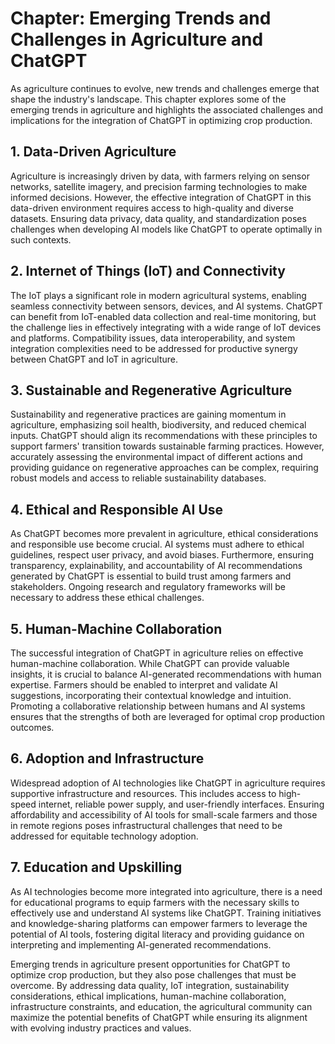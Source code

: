 Chapter: Emerging Trends and Challenges in Agriculture and ChatGPT
==================================================================

As agriculture continues to evolve, new trends and challenges emerge that shape the industry's landscape. This chapter explores some of the emerging trends in agriculture and highlights the associated challenges and implications for the integration of ChatGPT in optimizing crop production.

**1. Data-Driven Agriculture**
------------------------------

Agriculture is increasingly driven by data, with farmers relying on sensor networks, satellite imagery, and precision farming technologies to make informed decisions. However, the effective integration of ChatGPT in this data-driven environment requires access to high-quality and diverse datasets. Ensuring data privacy, data quality, and standardization poses challenges when developing AI models like ChatGPT to operate optimally in such contexts.

**2. Internet of Things (IoT) and Connectivity**
------------------------------------------------

The IoT plays a significant role in modern agricultural systems, enabling seamless connectivity between sensors, devices, and AI systems. ChatGPT can benefit from IoT-enabled data collection and real-time monitoring, but the challenge lies in effectively integrating with a wide range of IoT devices and platforms. Compatibility issues, data interoperability, and system integration complexities need to be addressed for productive synergy between ChatGPT and IoT in agriculture.

**3. Sustainable and Regenerative Agriculture**
-----------------------------------------------

Sustainability and regenerative practices are gaining momentum in agriculture, emphasizing soil health, biodiversity, and reduced chemical inputs. ChatGPT should align its recommendations with these principles to support farmers' transition towards sustainable farming practices. However, accurately assessing the environmental impact of different actions and providing guidance on regenerative approaches can be complex, requiring robust models and access to reliable sustainability databases.

**4. Ethical and Responsible AI Use**
-------------------------------------

As ChatGPT becomes more prevalent in agriculture, ethical considerations and responsible use become crucial. AI systems must adhere to ethical guidelines, respect user privacy, and avoid biases. Furthermore, ensuring transparency, explainability, and accountability of AI recommendations generated by ChatGPT is essential to build trust among farmers and stakeholders. Ongoing research and regulatory frameworks will be necessary to address these ethical challenges.

**5. Human-Machine Collaboration**
----------------------------------

The successful integration of ChatGPT in agriculture relies on effective human-machine collaboration. While ChatGPT can provide valuable insights, it is crucial to balance AI-generated recommendations with human expertise. Farmers should be enabled to interpret and validate AI suggestions, incorporating their contextual knowledge and intuition. Promoting a collaborative relationship between humans and AI systems ensures that the strengths of both are leveraged for optimal crop production outcomes.

**6. Adoption and Infrastructure**
----------------------------------

Widespread adoption of AI technologies like ChatGPT in agriculture requires supportive infrastructure and resources. This includes access to high-speed internet, reliable power supply, and user-friendly interfaces. Ensuring affordability and accessibility of AI tools for small-scale farmers and those in remote regions poses infrastructural challenges that need to be addressed for equitable technology adoption.

**7. Education and Upskilling**
-------------------------------

As AI technologies become more integrated into agriculture, there is a need for educational programs to equip farmers with the necessary skills to effectively use and understand AI systems like ChatGPT. Training initiatives and knowledge-sharing platforms can empower farmers to leverage the potential of AI tools, fostering digital literacy and providing guidance on interpreting and implementing AI-generated recommendations.

Emerging trends in agriculture present opportunities for ChatGPT to optimize crop production, but they also pose challenges that must be overcome. By addressing data quality, IoT integration, sustainability considerations, ethical implications, human-machine collaboration, infrastructure constraints, and education, the agricultural community can maximize the potential benefits of ChatGPT while ensuring its alignment with evolving industry practices and values.
